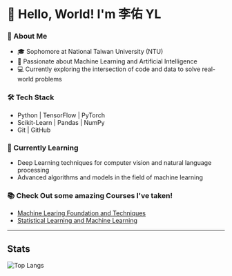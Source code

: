 # 👋 Hello, World! I'm 李佑 YL

### 🚀 About Me
- 🎓 Sophomore at National Taiwan University (NTU)
- 🧠 Passionate about Machine Learning and Artificial Intelligence
- 💻 Currently exploring the intersection of code and data to solve real-world problems

### 🛠️ Tech Stack
- Python | TensorFlow | PyTorch
- Scikit-Learn | Pandas | NumPy
- Git | GitHub

### 🌱 Currently Learning
- Deep Learning techniques for computer vision and natural language processing
- Advanced algorithms and models in the field of machine learning

### 📚 Check Out some amazing Courses I've taken!
- [Machine Learing Foundation and Techniques](https://github.com/leeyoyo49/NTU_2023Fall_MachineLearningFoundationAndTechniques)
- [Statistical Learning and Machine Learning](https://github.com/leeyoyo49/NTU_2023Fall_StatisticalLearningMachineLearning)
---

## Stats

![Top Langs](https://github-readme-stats.vercel.app/api/top-langs/?username=leeyoyo49&layout=compact&theme=tokyonight&hide_border=true)
